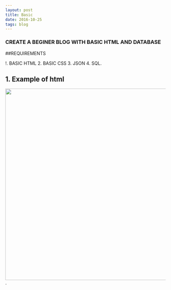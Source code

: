 ```yaml
---
layout: post
title: Basic
date: 2016-10-25 
tags: blog    
---
```



### CREATE A BEGINER BLOG WITH BASIC HTML AND DATABASE  


##REQUIREMENTS

!. BASIC HTML 
2. BASIC CSS
3. JSON 
4. SQL.





## 1. Example of html
 
 
 
 <img src="http://i.imgur.com/RseUetA.png"  height="600" width="600" align="left" > .
  
  <br />
  <!--more-->











































































